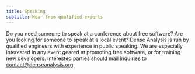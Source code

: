 ```yaml
---
title: Speaking
subtitle: Hear from qualified experts
---
```


Do you need someone to speak at a conference about free software? Are you
looking for someone to speak at a local event? Dense Analysis is run by
qualified engineers with experience in public speaking. We are especially
interested in any event geared at promoting free software, or for training new
developers. Interested parties should mail inquiries to
contact@denseanalysis.org.
